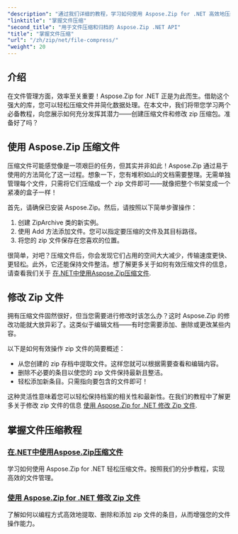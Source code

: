 ```yaml
---
"description": "通过我们详细的教程，学习如何使用 Aspose.Zip for .NET 高效地压缩文件。遵循这份全面的指南，在您的 .NET 应用程序中无缝实现文件压缩。"
"linktitle": "掌握文件压缩"
"second_title": "用于文件压缩和归档的 Aspose.Zip .NET API"
"title": "掌握文件压缩"
"url": "/zh/zip/net/file-compress/"
"weight": 20
---
```


## 介绍

在文件管理方面，效率至关重要！Aspose.Zip for .NET 正是为此而生。借助这个强大的库，您可以轻松压缩文件并简化数据处理。在本文中，我们将带您学习两个必备教程，向您展示如何充分发挥其潜力——创建压缩文件和修改 zip 压缩包。准备好了吗？

## 使用 Aspose.Zip 压缩文件

压缩文件可能感觉像是一项艰巨的任务，但其实并非如此！Aspose.Zip 通过易于使用的方法简化了这一过程。想象一下，您有堆积如山的文档需要整理。无需单独管理每个文件，只需将它们压缩成一个 zip 文件即可——就像把整个书架变成一个紧凑的盒子一样！ 

首先，请确保已安装 Aspose.Zip。然后，请按照以下简单步骤操作：

1. 创建 ZipArchive 类的新实例。
2. 使用 Add 方法添加文件。您可以指定要压缩的文件及其目标路径。
3. 将您的 zip 文件保存在您喜欢的位置。

很简单，对吧？压缩文件后，你会发现它们占用的空间大大减少，传输速度更快、更轻松。此外，它还能保持文件整洁。想了解更多关于如何有效压缩文件的信息，请查看我们关于 [在.NET中使用Aspose.Zip压缩文件](./compression-file/).

## 修改 Zip 文件

拥有压缩文件固然很好，但当您需要进行修改时该怎么办？这时 Aspose.Zip 的修改功能就大放异彩了。这类似于编辑文档——有时您需要添加、删除或更改某些内容。

以下是如何有效操作 zip 文件的简要概述：

- 从您创建的 zip 存档中提取文件。这样您就可以根据需要查看和编辑内容。
- 删除不必要的条目以使您的 zip 文件保持最新且整洁。
- 轻松添加新条目。只需指向要包含的文件即可！

这种灵活性意味着您可以轻松保持档案的相关性和最新性。在我们的教程中了解更多关于修改 zip 文件的信息 [使用 Aspose.Zip for .NET 修改 Zip 文件](./modify-zip-files/).

## 掌握文件压缩教程
### [在.NET中使用Aspose.Zip压缩文件](./compression-file/)
学习如何使用 Aspose.Zip for .NET 轻松压缩文件。按照我们的分步教程，实现高效的文件管理。
### [使用 Aspose.Zip for .NET 修改 Zip 文件](./modify-zip-files/)
了解如何以编程方式高效地提取、删除和添加 zip 文件的条目，从而增强您的文件操作能力。